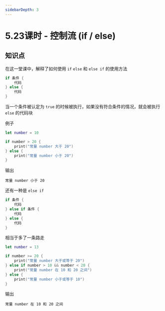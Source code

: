 ```yaml
---
sidebarDepth: 3
---
```


# 5.23课时 - 控制流 (if / else)

## 知识点

在这一堂课中，解释了如何使用 `if` `else` 和 `else if` 的使用方法

```swift
if 条件 {
    代码
} else {
    代码
}
```

当一个条件被认定为 `true` 的时候被执行，如果没有符合条件的情况，就会被执行 `else` 的代码块

例子

```swift
let number = 10

if number > 20 {
    print("常量 number 大于 20")
} else {
    print("常量 number 小于 20")
}
```

输出

```
常量 number 小于 20
```

还有一种是 `else if`

```swift
if 条件 {
    代码
} else if 条件 { 
    代码
} else {
    代码
}
```

相当于多了一条路走

```swift
let number = 13

if number >= 20 {
    print("常量 number 大于或等于 20")
} else if number > 10 && number < 20 {
    print("常量 number 在 10 和 20 之间")
} else {
    print("常量 number 小于或等于 10")
}
```

输出

```
常量 number 在 10 和 20 之间
```